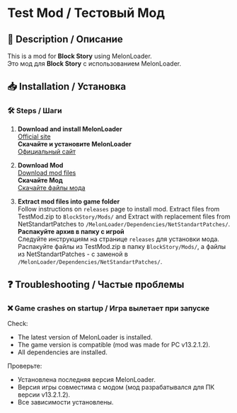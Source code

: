 # Test Mod / Тестовый Мод

## 📌 Description / Описание
This is a mod for **Block Story** using MelonLoader.  
Это мод для **Block Story** с использованием MelonLoader.

## 📥 Installation / Установка

### 🛠 Steps / Шаги

1. **Download and install MelonLoader**  
   [Official site](https://melonloader.co/)  
   **Скачайте и установите MelonLoader**  
   [Официальный сайт](https://melonloader.co/)  

2. **Download Mod**  
   [Download mod files](https://github.com/gifi47/TestMod/releases)  
   **Скачайте Мод**  
   [Скачайте файлы мода](https://github.com/gifi47/TestMod/releases)  

3. **Extract mod files into game folder**  
   Follow instructions on `releases` page to install mod. Extract files from TestMod.zip to `BlockStory/Mods/` and Extract with replacement files from NetStandartPatches to `/MelonLoader/Dependencies/NetStandartPatches/`.  
   **Распакуйте архив в папку с игрой**  
   Следуйте инструкциям на странице `releases` для установки мода. Распакуйте файлы из TestMod.zip в папку `BlockStory/Mods/`, а файлы из NetStandartPatches - с заменой в `/MelonLoader/Dependencies/NetStandartPatches/`.  


## ❓ Troubleshooting / Частые проблемы
### ❌ Game crashes on startup / Игра вылетает при запуске
Check:
- The latest version of MelonLoader is installed.  
- The game version is compatible (mod was made for PC v13.2.1.2).  
- All dependencies are installed.

Проверьте:  
- Установлена последняя версия MelonLoader.  
- Версия игры совместима с модом (мод разрабатывался для ПК версии v13.2.1.2).  
- Все зависимости установлены.

